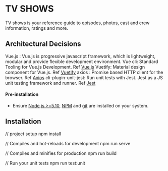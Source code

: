 # TV SHOWS

TV shows is your reference guide to episodes, photos, cast and crew information, ratings and more.

## Architectural Decisions

Vue.js : Vue.js is progressive javascript framework, which is lightweight, modular and provide flexible development environment.
Vue cli: Standard Tooling for Vue.js Development. Ref [Vue.js](https://cli.vuejs.org/)
Vuetify: Material design component for Vue.js. Ref [Vuetify](https://vuetifyjs.com/en/)
axios  : Promise based HTTP client for the browser. Ref [Axios](https://github.com/axios/axios)
cli-plugin-unit-jest: Run unit tests with Jest. Jest as a JS unit testing framework and runner. Ref [Jest](https://cli.vuejs.org/core-plugins/unit-jest.html)

#### Pre-installation

- Ensure [Node.js  >=5.10](https://nodejs.org/en/download/), [NPM](https://docs.npmjs.com) and [git](https://git-scm.com/book/en/v2/Getting-Started-Installing-Git) are installed on your system.


## Installation

// project setup
npm install

// Compiles and hot-reloads for development
npm run serve

// Compiles and minifies for production
npm run build

// Run your unit tests
npm run test:unit
